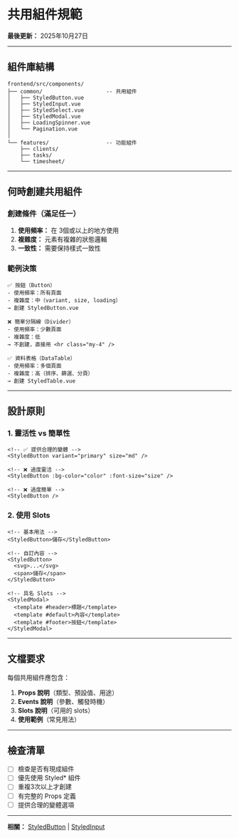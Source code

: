 # 共用組件規範

**最後更新：** 2025年10月27日

---

## 組件庫結構

```
frontend/src/components/
├── common/                    -- 共用組件
│   ├── StyledButton.vue
│   ├── StyledInput.vue
│   ├── StyledSelect.vue
│   ├── StyledModal.vue
│   ├── LoadingSpinner.vue
│   └── Pagination.vue
│
└── features/                  -- 功能組件
    ├── clients/
    ├── tasks/
    └── timesheet/
```

---

## 何時創建共用組件

### 創建條件（滿足任一）

1. **使用頻率：** 在 3個或以上的地方使用
2. **複雜度：** 元素有複雜的狀態邏輯
3. **一致性：** 需要保持樣式一致性

### 範例決策

```
✅ 按鈕（Button）
- 使用頻率：所有頁面
- 複雜度：中（variant, size, loading）
→ 創建 StyledButton.vue

❌ 簡單分隔線（Divider）
- 使用頻率：少數頁面
- 複雜度：低
→ 不創建，直接用 <hr class="my-4" />

✅ 資料表格（DataTable）
- 使用頻率：多個頁面
- 複雜度：高（排序、篩選、分頁）
→ 創建 StyledTable.vue
```

---

## 設計原則

### 1. 靈活性 vs 簡單性

```vue
<!-- ✅ 提供合理的變體 -->
<StyledButton variant="primary" size="md" />

<!-- ❌ 過度靈活 -->
<StyledButton :bg-color="color" :font-size="size" />

<!-- ❌ 過度簡單 -->
<StyledButton />
```

### 2. 使用 Slots

```vue
<!-- 基本用法 -->
<StyledButton>儲存</StyledButton>

<!-- 自訂內容 -->
<StyledButton>
  <svg>...</svg>
  <span>儲存</span>
</StyledButton>

<!-- 具名 Slots -->
<StyledModal>
  <template #header>標題</template>
  <template #default>內容</template>
  <template #footer>按鈕</template>
</StyledModal>
```

---

## 文檔要求

每個共用組件應包含：
1. **Props 說明**（類型、預設值、用途）
2. **Events 說明**（參數、觸發時機）
3. **Slots 說明**（可用的 slots）
4. **使用範例**（常見用法）

---

## 檢查清單

- [ ] 檢查是否有現成組件
- [ ] 優先使用 Styled* 組件
- [ ] 重複3次以上才創建
- [ ] 有完整的 Props 定義
- [ ] 提供合理的變體選項

---

**相關：** [StyledButton](./StyledButton.md) | [StyledInput](./StyledInput.md)

